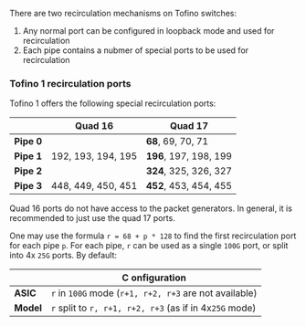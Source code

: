 There are two recirculation mechanisms on Tofino switches:

1. Any normal port can be configured in loopback mode and used for recirculation
2. Each pipe contains a nubmer of special ports to be used for recirculation

### Tofino 1 recirculation ports

Tofino 1 offers the following special recirculation ports:

|            |      Quad 16       |      Quad 17       |
| ---------  | ------------------ | ------------------ |
| **Pipe 0** |                    |     **68**, 69, 70, 71 |
| **Pipe 1** | 192, 193, 194, 195 | **196**, 197, 198, 199 |
| **Pipe 2** |                    | **324**, 325, 326, 327 |
| **Pipe 3** | 448, 449, 450, 451 | **452**, 453, 454, 455 |

Quad 16 ports do not have access to the packet generators. In general, it is recommended to just use the quad 17 ports.

One may use the formula `r = 68 + p * 128` to find the first recirculation port for each pipe `p`.
For each pipe, `r` can be used as a single `100G` port, or split into 4x `25G` ports. By default:

|            | C onfiguration  |
| ---------  | ------------------ |
| **ASIC**  | `r` in `100G` mode (`r+1, r+2, r+3` are not available) |
| **Model** | `r` split to `r, r+1, r+2, r+3` (as if in 4x`25G` mode) |